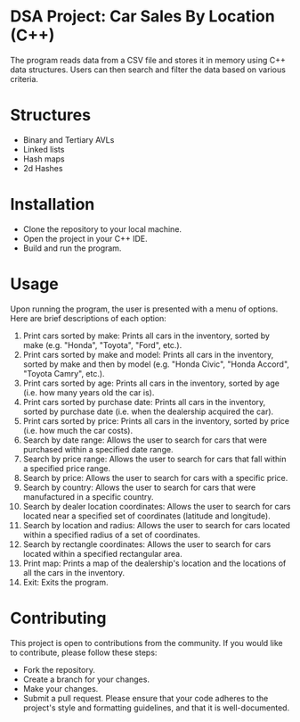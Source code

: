 
# DSA Project: Car Sales By Location (C++)
The program reads data from a CSV file and stores it in memory using C++ data structures. Users can then search and filter the data based on various criteria.


# Structures
- Binary and Tertiary AVLs
- Linked lists
- Hash maps
- 2d Hashes
  
# Installation
- Clone the repository to your local machine.
- Open the project in your C++ IDE.
- Build and run the program.

# Usage
Upon running the program, the user is presented with a menu of options. Here are brief descriptions of each option:

1. Print cars sorted by make: Prints all cars in the inventory, sorted by make (e.g. "Honda", "Toyota", "Ford", etc.).
2. Print cars sorted by make and model: Prints all cars in the inventory, sorted by make and then by model (e.g. "Honda Civic", "Honda Accord", "Toyota Camry", etc.).
3. Print cars sorted by age: Prints all cars in the inventory, sorted by age (i.e. how many years old the car is).
4. Print cars sorted by purchase date: Prints all cars in the inventory, sorted by purchase date (i.e. when the dealership acquired the car).
5. Print cars sorted by price: Prints all cars in the inventory, sorted by price (i.e. how much the car costs).
6. Search by date range: Allows the user to search for cars that were purchased within a specified date range.
7. Search by price range: Allows the user to search for cars that fall within a specified price range.
8. Search by price: Allows the user to search for cars with a specific price.
9. Search by country: Allows the user to search for cars that were manufactured in a specific country.
10. Search by dealer location coordinates: Allows the user to search for cars located near a specified set of coordinates (latitude and longitude).
11. Search by location and radius: Allows the user to search for cars located within a specified radius of a set of coordinates.
12. Search by rectangle coordinates: Allows the user to search for cars located within a specified rectangular area.
13. Print map: Prints a map of the dealership's location and the locations of all the cars in the inventory.
14. Exit: Exits the program.

# Contributing
This project is open to contributions from the community. If you would like to contribute, please follow these steps:

- Fork the repository.
- Create a branch for your changes.
- Make your changes.
- Submit a pull request.
Please ensure that your code adheres to the project's style and formatting guidelines, and that it is well-documented.
